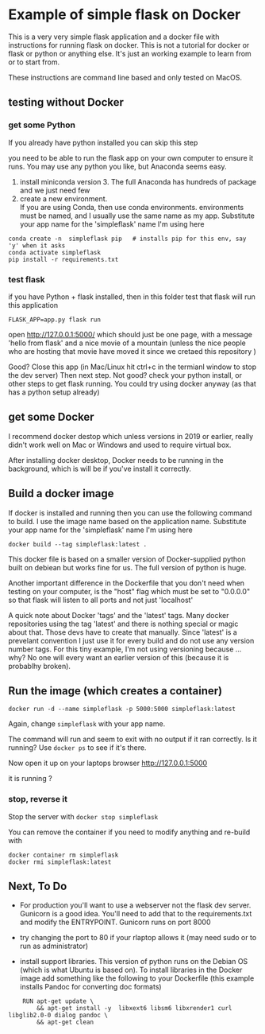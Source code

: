 # Example of simple flask on Docker

This is a very very simple flask application and a docker file with instructions for running flask on docker.   This is not a tutorial for docker or flask or python or anything else.  It's just an working example to learn from or to start from.  

These instructions are command line based and only tested on MacOS. 

## testing without Docker

### get some Python
If you already have python installed you can skip this step
 
you need to be able to run the flask app on your own computer to ensure it runs.   You may use any python you like, but Anaconda seems easy. 

1. install miniconda version 3.   The full Anaconda  has hundreds of package and we just need  few
1. create a new environment.  
     If you are using Conda, then use conda environments.   environments must be named, and I usually use the same name as my app.  Substitute your app name for the 'simpleflask' name  I'm using here


```
conda create -n  simpleflask pip   # installs pip for this env, say 'y' when it asks
conda activate simpleflask
pip install -r requirements.txt
```


### test flask

if you have Python + flask installed, then in this folder test that flask will run this application

```
FLASK_APP=app.py flask run
```

open http://127.0.0.1:5000/  which should just be one page, with a message 'hello from flask' and a nice movie of a mountain (unless the nice people who are hosting that movie have moved it since we cretaed this repository ) 

Good?  Close this app (in Mac/Linux hit ctrl+c in the termianl window to stop the dev server) Then next step.  Not good?  check your python install, or other steps to get flask running.   You could try using docker anyway (as that has a python setup already)


## get some Docker

I recommend docker destop which unless versions in 2019 or earlier, really didn't work well on Mac or Windows and used to require virtual box.   

After installing docker desktop, Docker needs to be running in the background, which is will be if you've install it correctly.   

## Build a docker image

If docker is installed and running then you can use the following command to build.  I use the image name based on the application name.  Substitute your app name for the 'simpleflask' name  I'm using here

```
docker build --tag simpleflask:latest .
```


This docker file is based on a smaller version of Docker-supplied python built on debiean but works fine for us.  The full version of python is huge. 

Another important difference in the Dockerfile that you don't need when testing on your computer, is the "host" flag which must be set to "0.0.0.0" so that flask will listen to all ports and not just 'localhost' 

A quick note about Docker 'tags' and the 'latest' tags.    Many docker repositories using the tag 'latest' and there is nothing special or magic about that.  Those devs have to create that manually.         Since 'latest' is a prevelant convention I just use it for every build and do not use any version number tags.   For this tiny example, I'm not using versioning because ... why?  No one will every want an earlier version of this (because it is probablhy broken). 

## Run the image (which creates a container)

```
docker run -d --name simpleflask -p 5000:5000 simpleflask:latest
```

Again, change `simpleflask` with your app name. 


The command will run and seem to exit with no output if it ran correctly.   Is it running?  Use `docker ps` to see if it's there. 


Now open it up on your laptops browser  http://127.0.0.1:5000  

it is running ?  

### stop, reverse it

Stop the server with `docker stop simpleflask`

You can remove the container if you need to modify anything and re-build with 

```
docker container rm simpleflask
docker rmi simpleflask:latest

```

## Next, To Do

  * For production you'll want to use a webserver not the flask dev server.  Gunicorn is a good idea.    You'll need to add that to the requirements.txt and modify the ENTRYPOINT.  Gunicorn runs on port 8000

  * try changing the port to 80 if your rlaptop allows it (may need sudo or to run as administrator)

  * install support libraries.   This version of python runs on the Debian OS (which is what Ubuntu is based on).  To install libraries in the Docker image add something like the following to your Dockerfile (this example installs Pandoc for converting doc formats)
 
```
    RUN apt-get update \
        && apt-get install -y  libxext6 libsm6 libxrender1 curl libglib2.0-0 dialog pandoc \
        && apt-get clean
```
